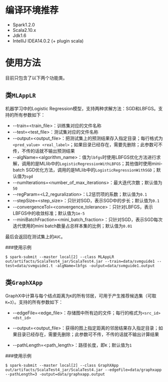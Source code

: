 
# 编译环境推荐

* Spark1.2.0
* Scala2.10.x
* Jdk1.6
* IntelliJ IDEA14.0.2 (+ plugin scala)


# 使用方法
目前只包含了以下两个功能类。

## 类`MLAppLR`
机器学习中的Logistic Regression模型，支持两种求解方法：SGD和LBFGS。支持的所有参数如下：

* --train=\<train_file\>：训练集对应的文件名称
* --test=\<test_file\>：测试集对应的文件名称
* --output=\<output_file\>：把测试集上的预测结果存入指定目录；每行格式为`<pred_value> <real_label>`；如果目录已经存在，需要先删除；此参数可不传，不传的话就不输出预测结果
* --algName=\<algorithm_name\>：值为`lbfgs`时使用LBFGS优化方法进行求解，调用的是MLlib中的`LogisticRegressionWithLBFGS`；其他值时使用mini-batch SGD优化方法，调用的是MLlib中的`LogisticRegressionWithSGD`；默认值为`sgd`
* --numIterations=\<number\_of\_max\_iterations\>：最大迭代次数；默认值为`50`
* --regParam=\<L2_reguralization\>：L2惩罚项的系数；默认值为`0.1`
* --stepSize=\<step_size\>：只针对SGD，表示SGD中的步长；默认值为`0.1`
* --convergenceTol=\<convergence_tolerance\>：只针对LBFGS，表示LBFGS中的收敛标准；默认值为`1e-5`
* --miniBatchFraction=\<mini\_batch\_fraction\>：只针对SGD，表示SGD每次迭代使用的mini batch数量占总样本集的比例；默认值为`0.01`

最后会返回在测试集上的`AUC`。

###使用示例

```
$ spark-submit --master local[2] --class MLAppLR out/artifacts/ScalaTest4_jar/ScalaTest4.jar --train=data/svmguide1 --test=data/svmguide1.t -algName=lbfgs -output=data/svmguide1.output
```


## 类`GraphXApp`
GraphX中计算与每个结点距离为`K`的所有邻居，可用于产生推荐候选集（可取`K=3`）。支持的所有参数如下：

* --edgeFile=\<edge_file\>：存储图中所有边的文件；每行的格式为`<src_id> <dst_id>`
* --output=\<output_file\>：获得的图上指定距离的邻居结果存入指定目录；如果目录已经存在，需要先删除；此参数可不传，不传的话就不输出计算结果

* --pathLength=\<path_length\>：路径长度，即`K`；默认值为`1`


###使用示例

```
$ spark-submit --master local[2] --class GraphXApp out/artifacts/ScalaTest4_jar/ScalaTest4.jar --edgeFile=data/graphxapp --pathLength=3 -output=data/graphxapp.output
```